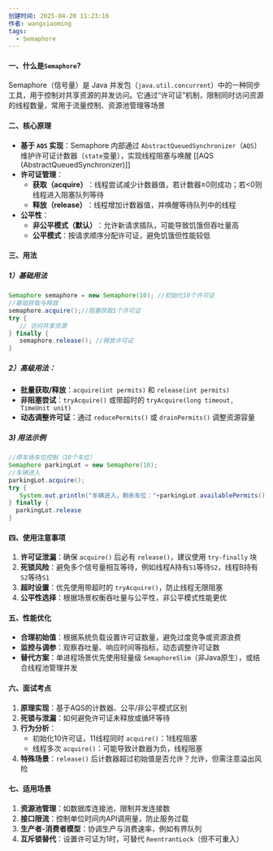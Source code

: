 ```yaml
---
创建时间: 2025-04-20 11:23:16
作者: wangxiaoming
tags:
  - Semaphore
---
```

#### 一、什么是`Semaphore`?
Semaphore（信号量）是 Java 并发包（`java.util.concurrent`）中的一种同步工具，用于控制对共享资源的并发访问。它通过“许可证”机制，限制同时访问资源的线程数量，常用于流量控制、资源池管理等场景
#### 二、核心原理
- ​**基于 `AQS` 实现**​：Semaphore 内部通过 `AbstractQueuedSynchronizer`（`AQS`）维护许可证计数器（`state`变量），实现线程阻塞与唤醒 [[AQS (AbstractQueuedSynchronizer)]]
- ​**许可证管理**​：
    - ​**获取（acquire）​**​：线程尝试减少计数器值，若计数器≥0则成功；若<0则线程进入阻塞队列等待
    - ​**释放（release）​**​：线程增加计数器值，并唤醒等待队列中的线程
- ​**公平性**​：
    - ​**非公平模式（默认）​**​：允许新请求插队，可能导致饥饿但吞吐量高
    - ​**公平模式**​：按请求顺序分配许可证，避免饥饿但性能较低
#### 三、用法
##### 1）基础用法
```java
Semaphore semaphore = new Semaphore(10); //初始化10个许可证
//基础获取与释放
semaphore.acquire();//阻塞获取1个许可证
try {
   // 访问共享资源
} finally {
   semaphore.release(); //释放许可证
}
```
##### 2）高级用法：
- ​**批量获取/释放**​：`acquire(int permits)` 和 `release(int permits)`
- ​**非阻塞尝试**​：`tryAcquire()` 或带超时的 `tryAcquire(long timeout, TimeUnit unit)`
- ​**动态调整许可证**​：通过 `reducePermits()` 或 `drainPermits()` 调整资源容量
##### 3) 用法示例
```java
//停车场车位控制（10个车位）
Semaphore parkingLot = new Semaphore(10);
//车辆进入
parkingLot.acquire();
try {
   System.out.println("车辆进入，剩余车位："+parkingLot.availablePermits())
} finally {
  parkingLot.release
}
```
#### 四、使用注意事项
1. ​**许可证泄漏**​：确保 `acquire()` 后必有 `release()`，建议使用 `try-finally` 块
2. ​**死锁风险**​：避免多个信号量相互等待，例如线程A持有`S1`等待`S2`，线程B持有`S2`等待`S1`
3. ​**超时设置**​：优先使用带超时的 `tryAcquire()`，防止线程无限阻塞
4. ​**公平性选择**​：根据场景权衡吞吐量与公平性，非公平模式性能更优
#### 五、性能优化
- ​**合理初始值**​：根据系统负载设置许可证数量，避免过度竞争或资源浪费
- ​**监控与调参**​：观察吞吐量、响应时间等指标，动态调整许可证数
- ​**替代方案**​：单进程场景优先使用轻量级 `SemaphoreSlim`（非Java原生），或结合线程池管理并发
#### 六、面试考点
1. ​**原理实现**​：基于AQS的计数器、公平/非公平模式区别
2. ​**死锁与泄漏**​：如何避免许可证未释放或循环等待
3. ​**行为分析**​：
    - 初始化10许可证，11线程同时 `acquire()`：1线程阻塞
    - 线程多次 `acquire()`：可能导致计数器为负，线程阻塞
4. ​**特殊场景**​：`release()` 后计数器超过初始值是否允许？允许，但需注意溢出风险

#### 七、适用场景
1. ​**资源池管理**​：如数据库连接池，限制并发连接数
2. ​**接口限流**​：控制单位时间内API调用量，防止服务过载
3. ​**生产者-消费者模型**​：协调生产与消费速率，例如有界队列
4. ​**互斥锁替代**​：设置许可证为1时，可替代 `ReentrantLock`（但不可重入）
